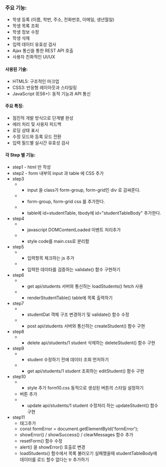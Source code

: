 ### 주요 기능:
* 학생 등록 (이름, 학번, 주소, 전화번호, 이메일, 생년월일)
* 학생 목록 조회
* 학생 정보 수정
* 학생 삭제
* 입력 데이터 유효성 검사
* Ajax 통신을 통한 REST API 호출
* 사용자 친화적인 UI/UX

#### 사용된 기술:
* HTML5: 구조적인 마크업
* CSS3: 반응형 레이아웃과 스타일링
* JavaScript (ES6+): 동적 기능과 API 통신

#### 주요 특징:
* 점진적 개발 방식으로 단계별 완성
* 에러 처리 및 사용자 피드백
* 로딩 상태 표시
* 수정 모드와 등록 모드 전환
* 입력 필드별 실시간 유효성 검사

#### 각 Step 별 기능:
* step1 - html 만 작성
* step2 - form 내부의 input 과 table 에 CSS 추가
* step3 
    * - input 을 class가 form-group, form-grid인 div 로 감싸준다.
    * - form-group, form-grid css 를 추가한다.
    * - table에 id=studentTable, tbody에 id="studentTableBody" 추가한다.
* step4 
    * - javascript DOMContentLoaded 이벤트 처리추가
    * - style code를 main.css로 분리함
* step5 
    * - 입력항목 체크하는 js 추가
    * - 입력한 데이타를 검증하는 validate() 함수 구현하기
* step6
    * - get api/students 서버와 통신하는 loadStudents() fetch 사용
    * - renderStudentTable() table에 목록 출력하기
* step7
    * - studentDat 객체 구조 변경하기 및 validate() 함수 수정
    * - post api/students 서버와 통신하는 createStudent() 함수 구현
* step8
    * - delete api/students/1 student 삭제하는 deleteStudent() 함수 구현
* step9
    * - student 수정하기 전에 데이터 조회 먼저하기
    * - get api/students/1 student 조회하는 editStudent() 함수 구현
* step10
    * - style 추가 form10.css 동적으로 생성된 버튼의 스타일 설정하기
    * <button type="button" class="cancel-btn" onclick="resetForm()" style="display: none;">취소</button> 버튼 추가
    * - update api/students/1 student 수정처리 하는 updateStudent() 함수 구현
* step11    
    * <span class="error-message" id="formError"></span> 태그추가
    * const formError = document.getElementById('formError');
    * showError() / showSuccess() / clearMessages 함수 추가
    * resetForm() 함수 수정
    * alert() 을 showError() 호출로 변경
    * loadStudents() 함수에서 목록 불러오기 실패했을때 studentTableBody에 데이터를 로드 할수 없다는 tr 추가하기



    





